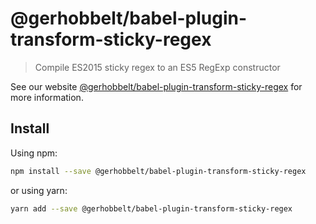 # @gerhobbelt/babel-plugin-transform-sticky-regex

> Compile ES2015 sticky regex to an ES5 RegExp constructor

See our website [@gerhobbelt/babel-plugin-transform-sticky-regex](https://babeljs.io/docs/en/next/babel-plugin-transform-sticky-regex.html) for more information.

## Install

Using npm:

```sh
npm install --save @gerhobbelt/babel-plugin-transform-sticky-regex
```

or using yarn:

```sh
yarn add --save @gerhobbelt/babel-plugin-transform-sticky-regex
```

